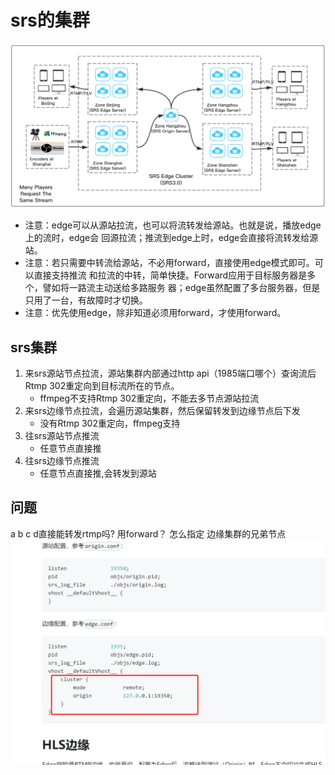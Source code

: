# srs的集群

![](.images/a91aa7c6.png)

- 注意：edge可以从源站拉流，也可以将流转发给源站。也就是说，播放edge上的流时，edge会 回源拉流；推流到edge上时，edge会直接将流转发给源站。
- 注意：若只需要中转流给源站，不必用forward，直接使用edge模式即可。可以直接支持推流 和拉流的中转，简单快捷。Forward应用于目标服务器是多个，譬如将一路流主动送给多路服务 器；edge虽然配置了多台服务器，但是只用了一台，有故障时才切换。
- 注意：优先使用edge，除非知道必须用forward，才使用forward。

## srs集群
1. 来srs源站节点拉流，源站集群内部通过http api（1985端口哪个）查询流后Rtmp 302重定向到目标流所在的节点。
    - ffmpeg不支持Rtmp 302重定向，不能去多节点源站拉流
2. 来srs边缘节点拉流，会遍历源站集群，然后保留转发到边缘节点后下发
    - 没有Rtmp 302重定向，ffmpeg支持
3. 往srs源站节点推流
    - 任意节点直接推
4. 往srs边缘节点推流
    - 任意节点直接推,会转发到源站

## 问题
a b c d直接能转发rtmp吗? 用forward？
怎么指定 边缘集群的兄弟节点
![](.images/31c6e57d.png)